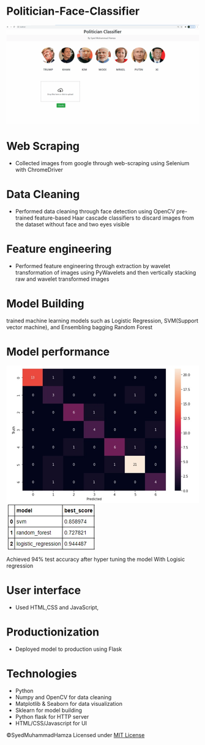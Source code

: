 # Politician-Face-Classifier
![Alt Text](https://github.com/SyedMuhammadHamza/Politician-Face-Classifier/blob/main/UI_Snapshot.gif)
# Web Scraping
* Collected images from google through web-scraping using Selenium with ChromeDriver 

# Data Cleaning
*  Performed data cleaning through face detection using OpenCV pre-trained feature-based  Haar cascade classifiers to discard images from the dataset without face and two eyes visible  

# Feature engineering
* Performed feature engineering through extraction by wavelet transformation of images using PyWavelets and then vertically stacking raw and wavelet transformed images 

# Model Building
 trained machine learning models such as Logistic Regression, SVM(Support vector machine), and Ensembling bagging Random Forest
 
# Model performance
<img src="confusion_matrix.jpg"/>
<img src="SCORES.jpg"/>

Achieved 94% test accuracy after hyper tuning the model With Logisic regression
 
 
# User interface
*  Used HTML,CSS and JavaScript,

# Productionization
* Deployed model to production using Flask



# Technologies 
* Python
* Numpy and OpenCV for data cleaning
* Matplotlib & Seaborn for data visualization
* Sklearn for model building
* Python flask for HTTP server
* HTML/CSS/Javascript for  UI

©SyedMuhammadHamza Licensed under [MIT License](https://github.com/SyedMuhammadHamza/Politician-Face-Classifier/blob/main/LICENSE)
